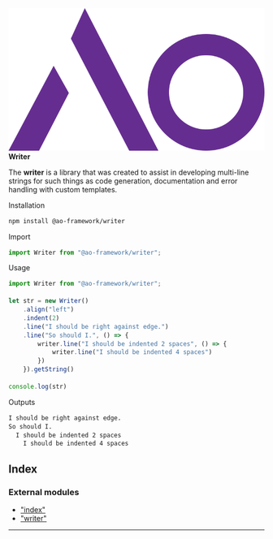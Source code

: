 
![](./assets/ao.logo.svg)  
**Writer**

The **writer** is a library that was created to assist in developing multi-line strings for such things as code generation, documentation and error handling with custom templates.

Installation

```bash
npm install @ao-framework/writer
```

Import

```ts
import Writer from "@ao-framework/writer";
```

Usage

```ts
import Writer from "@ao-framework/writer";

let str = new Writer()
    .align("left")
    .indent(2)
    .line("I should be right against edge.")
    .line("So should I.", () => {
        writer.line("I should be indented 2 spaces", () => {
            writer.line("I should be indented 4 spaces")
        })
    }).getString()

console.log(str)
```

Outputs

```txt
I should be right against edge.
So should I.
  I should be indented 2 spaces
    I should be indented 4 spaces
```

## Index

### External modules

* ["index"](modules/_index_.md)
* ["writer"](modules/_writer_.md)

---

